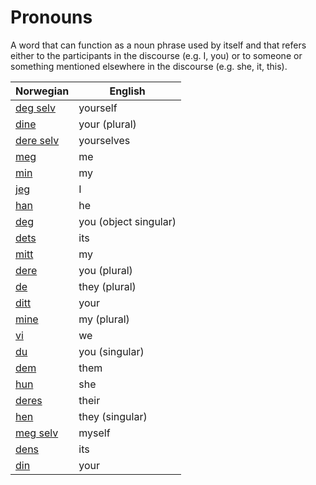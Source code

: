 # Pronouns

A word that can function as a noun phrase used by itself and that refers either to the participants in the discourse (e.g. I, you) or to someone or something mentioned elsewhere in the discourse (e.g. she, it, this).

| Norwegian | English |
| --- | --- |
| [deg selv](https://www.ordnett.no/search?language=no&phrase=deg%20selv) | yourself |
| [dine](https://www.ordnett.no/search?language=no&phrase=dine) | your (plural) |
| [dere selv](https://www.ordnett.no/search?language=no&phrase=dere%20selv) | yourselves |
| [meg](https://www.ordnett.no/search?language=no&phrase=meg) | me |
| [min](https://www.ordnett.no/search?language=no&phrase=min) | my |
| [jeg](https://www.ordnett.no/search?language=no&phrase=jeg) | I |
| [han](https://www.ordnett.no/search?language=no&phrase=han) | he |
| [deg](https://www.ordnett.no/search?language=no&phrase=deg) | you (object singular) |
| [dets](https://www.ordnett.no/search?language=no&phrase=dets) | its |
| [mitt](https://www.ordnett.no/search?language=no&phrase=mitt) | my |
| [dere](https://www.ordnett.no/search?language=no&phrase=dere) | you (plural) |
| [de](https://www.ordnett.no/search?language=no&phrase=de) | they (plural) |
| [ditt](https://www.ordnett.no/search?language=no&phrase=ditt) | your |
| [mine](https://www.ordnett.no/search?language=no&phrase=mine) | my (plural) |
| [vi](https://www.ordnett.no/search?language=no&phrase=vi) | we |
| [du](https://www.ordnett.no/search?language=no&phrase=du) | you (singular) |
| [dem](https://www.ordnett.no/search?language=no&phrase=dem) | them |
| [hun](https://www.ordnett.no/search?language=no&phrase=hun) | she |
| [deres](https://www.ordnett.no/search?language=no&phrase=deres) | their |
| [hen](https://www.ordnett.no/search?language=no&phrase=hen) | they (singular) |
| [meg selv](https://www.ordnett.no/search?language=no&phrase=meg%20selv) | myself |
| [dens](https://www.ordnett.no/search?language=no&phrase=dens) | its |
| [din](https://www.ordnett.no/search?language=no&phrase=din) | your |

